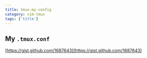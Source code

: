 ```yaml
---
title: tmux-my-config
category: vim-tmux
tags: ['title']
---
```


My `.tmux.conf`
---------------
[https://gist.github.com/1687643](https://gist.github.com/1687643)

